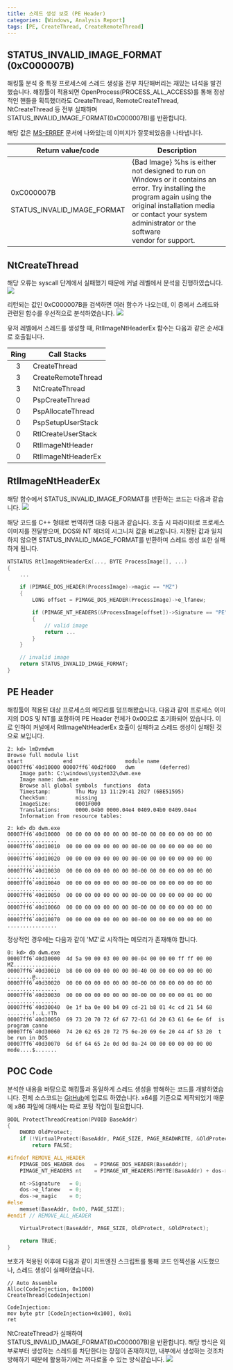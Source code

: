 ```yaml
---
title: 스레드 생성 보호 (PE Header)
categories: [Windows, Analysis Report]
tags: [PE, CreateThread, CreateRemoteThread]
---
```


## STATUS_INVALID_IMAGE_FORMAT (0xC000007B)
해킹툴 분석 중 특정 프로세스에 스레드 생성을 전부 차단해버리는 재밌는 녀석을 발견했습니다. 해킹툴이 적용되면 OpenProcess(PROCESS_ALL_ACCESS)를 통해 정상적인 핸들을 획득했더라도 CreateThread, RemoteCreateThread, NtCreateThread 등 전부 실패하며 STATUS_INVALID_IMAGE_FORMAT(0xC000007B)를 반환합니다.

해당 값은 [MS-ERREF](https://learn.microsoft.com/en-us/openspecs/windows_protocols/ms-erref/596a1078-e883-4972-9bbc-49e60bebca55) 문서에 나와있는데 이미지가 잘못되었음을 나타냅니다.

| Return value/code   |	Description |
|---------------------|----------------|
| 0xC000007B<br><br>STATUS_INVALID_IMAGE_FORMAT |  {Bad Image} %hs is either not designed to run on<br>Windows or it contains an error. Try installing the<br>program again using the original installation media<br>or contact your system administrator or the software<br>vendor for support. |

## NtCreateThread
해당 오류는 syscall 단계에서 실패했기 때문에 커널 레벨에서 분석을 진행하였습니다.
![](/assets/posts/images/2023-11-03-PEThread/2.png)

리턴되는 값인 0xC000007B을 검색하면 여러 함수가 나오는데, 이 중에서 스레드와 관련된 함수를 우선적으로 분석하였습니다.
![](/assets/posts/images/2023-11-03-PEThread/3.png)

유저 레벨에서 스레드를 생성할 때, RtlImageNtHeaderEx 함수는 다음과 같은 순서대로 호출됩니다.

| Ring | Call Stacks     |
|:-:|--------------------|
| 3 | CreateThread       |
| 3 | CreateRemoteThread |
| 3 | NtCreateThread     |
| 0 | PspCreateThread    |
| 0 | PspAllocateThread  |
| 0 | PspSetupUserStack  |
| 0 | RtlCreateUserStack |
| 0 | RtlImageNtHeader   |
| 0 | RtlImageNtHeaderEx |

## RtlImageNtHeaderEx
해당 함수에서 STATUS_INVALID_IMAGE_FORMAT를 반환하는 코드는 다음과 같습니다. 
![](/assets/posts/images/2023-11-03-PEThread/4.png)

해당 코드를 C++ 형태로 번역하면 대충 다음과 같습니다. 호출 시 파라미터로 프로세스 이미지를 전달받으며, DOS와 NT 헤더의 시그니처 값을 비교합니다. 지정된 값과 일치하지 않으면 STATUS_INVALID_IMAGE_FORMAT를 반환하며 스레드 생성 또한 실패하게 됩니다.
```cpp
NTSTATUS RtlImageNtHeaderEx(..., BYTE ProcessImage[], ...)
{
    ... 

    if (PIMAGE_DOS_HEADER(ProcessImage)->magic == "MZ")
    {
        LONG offset = PIMAGE_DOS_HEADER(ProcessImage)->e_lfanew;

        if (PIMAGE_NT_HEADERS(&ProcessImage[offset])->Signature == "PE")
        {
            // valid image
            return ...
        }
    }

    // invalid image
    return STATUS_INVALID_IMAGE_FORMAT;
}
```

## PE Header
해킹툴이 적용된 대상 프로세스의 메모리를 덤프해봤습니다. 다음과 같이 프로세스 이미지의 DOS 및 NT를 포함하여 PE Header 전체가 0x00으로 초기화되어 있습니다. 이로 인하여 커널에서 RtlImageNtHeaderEx 호출이 실패하고 스레드 생성이 실패된 것으로 보입니다.
```
2: kd> lmDvmdwm
Browse full module list
start             end                 module name
00007ff6`40d10000 00007ff6`40d2f000   dwm        (deferred)             
    Image path: C:\windows\system32\dwm.exe
    Image name: dwm.exe
    Browse all global symbols  functions  data
    Timestamp:        Thu May 13 11:29:41 2027 (6BE51595)
    CheckSum:         missing
    ImageSize:        0001F000
    Translations:     0000.04b0 0000.04e4 0409.04b0 0409.04e4
    Information from resource tables:

2: kd> db dwm.exe
00007ff6`40d10000  00 00 00 00 00 00 00 00-00 00 00 00 00 00 00 00  ................
00007ff6`40d10010  00 00 00 00 00 00 00 00-00 00 00 00 00 00 00 00  ................
00007ff6`40d10020  00 00 00 00 00 00 00 00-00 00 00 00 00 00 00 00  ................
00007ff6`40d10030  00 00 00 00 00 00 00 00-00 00 00 00 00 00 00 00  ................
00007ff6`40d10040  00 00 00 00 00 00 00 00-00 00 00 00 00 00 00 00  ................
00007ff6`40d10050  00 00 00 00 00 00 00 00-00 00 00 00 00 00 00 00  ................
00007ff6`40d10060  00 00 00 00 00 00 00 00-00 00 00 00 00 00 00 00  ................
00007ff6`40d10070  00 00 00 00 00 00 00 00-00 00 00 00 00 00 00 00  ................
```
정상적인 경우에는 다음과 같이 'MZ'로 시작하는 메모리가 존재해야 합니다.
```
0: kd> db dwm.exe
00007ff6`40d30000  4d 5a 90 00 03 00 00 00-04 00 00 00 ff ff 00 00  MZ..............
00007ff6`40d30010  b8 00 00 00 00 00 00 00-40 00 00 00 00 00 00 00  ........@.......
00007ff6`40d30020  00 00 00 00 00 00 00 00-00 00 00 00 00 00 00 00  ................
00007ff6`40d30030  00 00 00 00 00 00 00 00-00 00 00 00 00 01 00 00  ................
00007ff6`40d30040  0e 1f ba 0e 00 b4 09 cd-21 b8 01 4c cd 21 54 68  ........!..L.!Th
00007ff6`40d30050  69 73 20 70 72 6f 67 72-61 6d 20 63 61 6e 6e 6f  is program canno
00007ff6`40d30060  74 20 62 65 20 72 75 6e-20 69 6e 20 44 4f 53 20  t be run in DOS 
00007ff6`40d30070  6d 6f 64 65 2e 0d 0d 0a-24 00 00 00 00 00 00 00  mode....$.......
```

## POC Code
분석한 내용을 바탕으로 해킹툴과 동일하게 스레드 생성을 방해하는 코드를 개발하였습니다. 전체 소스코드는 [GitHub](https://github.com/cshelldll/MyPOC/tree/main/PEThread)에 업로드 하였습니다. x64를 기준으로 제작되었기 때문에 x86 파일에 대해서는 따로 포팅 작업이 필요합니다.
```cpp
BOOL ProtectThreadCreation(PVOID BaseAddr)
{
	DWORD OldProtect;
	if (!VirtualProtect(BaseAddr, PAGE_SIZE, PAGE_READWRITE, &OldProtect))
		return FALSE;

#ifndef REMOVE_ALL_HEADER
	PIMAGE_DOS_HEADER dos	= PIMAGE_DOS_HEADER(BaseAddr);
	PIMAGE_NT_HEADERS nt	= PIMAGE_NT_HEADERS(PBYTE(BaseAddr) + dos->e_lfanew);

	nt->Signature	= 0;
	dos->e_lfanew	= 0;
	dos->e_magic	= 0;
#else
	memset(BaseAddr, 0x00, PAGE_SIZE);
#endif // REMOVE_ALL_HEADER

	VirtualProtect(BaseAddr, PAGE_SIZE, OldProtect, &OldProtect);

	return TRUE;
}
```
보호가 적용된 이후에 다음과 같이 치트엔진 스크립트를 통해 코드 인젝션을 시도했으나, 스레드 생성이 실패하였습니다.
```
// Auto Assemble
Alloc(CodeInjection, 0x1000)
CreateThread(CodeInjection)

CodeInjection:
mov byte ptr [CodeInjection+0x100], 0x01
ret
```
NtCreateThread가 실패하여 STATUS_INVALID_IMAGE_FORMAT(0xC000007B)을 반환합니다. 해당 방식은 외부로부터 생성하는 스레드를 차단한다는 장점이 존재하지만, 내부에서 생성하는 것조차 방해하기 때문에 활용하기에는 까다로울 수 있는 방식같습니다.
![](/assets/posts/images/2023-11-03-PEThread/1.png)